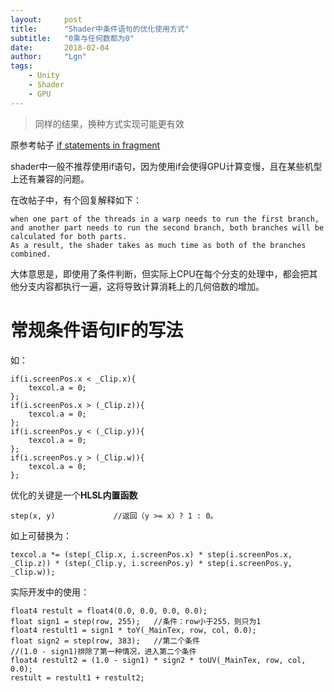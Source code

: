 ```yaml
---
layout:     post
title:      "Shader中条件语句的优化使用方式"
subtitle:   "0乘与任何数都为0"
date:       2018-02-04
author:     "Lgn"
tags:
    - Unity
    - Shader
    - GPU
---
```


> 同样的结果，换种方式实现可能更有效

原参考帖子
[if statements in fragment](https://forum.unity.com/threads/if-statements-in-fragment.179707/)

shader中一般不推荐使用if语句，因为使用if会使得GPU计算变慢，且在某些机型上还有兼容的问题。

在改帖子中，有个回复解释如下：
````
when one part of the threads in a warp needs to run the first branch, and another part needs to run the second branch, both branches will be calculated for both parts. 
As a result, the shader takes as much time as both of the branches combined.
````
大体意思是，即使用了条件判断，但实际上CPU在每个分支的处理中，都会把其他分支内容都执行一遍，这将导致计算消耗上的几何倍数的增加。


# 常规条件语句IF的写法
如：
```` GL shaders
if(i.screenPos.x < _Clip.x){
    texcol.a = 0;
};
if(i.screenPos.x > (_Clip.z)){
    texcol.a = 0;
};
if(i.screenPos.y < (_Clip.y)){
    texcol.a = 0;
};
if(i.screenPos.y > (_Clip.w)){
    texcol.a = 0;
};
````

优化的关键是一个**HLSL内置函数**
```` GL shaders
step(x, y)             //返回（y >= x）? 1 : 0。
````

如上可替换为：
```` GL shaders
texcol.a *= (step(_Clip.x, i.screenPos.x) * step(i.screenPos.x, _Clip.z)) * (step(_Clip.y, i.screenPos.y) * step(i.screenPos.y, _Clip.w));
````

实际开发中的使用：
```` GL shaders
float4 restult = float4(0.0, 0.0, 0.0, 0.0);
float sign1 = step(row, 255);   //条件：row小于255，则只为1
float4 restult1 = sign1 * toY(_MainTex, row, col, 0.0);
float sign2 = step(row, 383);   //第二个条件
//(1.0 - sign1)排除了第一种情况，进入第二个条件
float4 restult2 = (1.0 - sign1) * sign2 * toUV(_MainTex, row, col, 0.0);    
restult = restult1 + restult2;
````